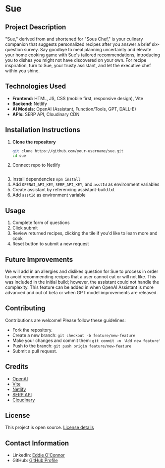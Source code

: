 # Sue

## Project Description
"Sue," derived from and shortened for "Sous Chef," is your culinary companion that suggests personalized recipes after you answer a brief six-question survey. Say goodbye to meal planning uncertainty and elevate your home cooking game with Sue's tailored recommendations, introducing you to dishes you might not have discovered on your own. For recipe inspiration, turn to Sue, your trusty assistant, and let the executive chef within you shine.

## Technologies Used
- **Frontend:** HTML, JS, CSS (mobile first, responsive design), Vite
- **Backend:** Netlify
- **AI Models:** OpenAI (Assistant, Function/Tools, GPT, DALL-E)
- **APIs:** SERP API, Cloudinary CDN

## Installation Instructions
1. **Clone the repository**
   ```bash
   git clone https://github.com/your-username/sue.git
   cd sue
2. Connect repo to Netlify
   ``` netlify cli
4. Install dependencies
    `npm install`
6. Add `OPENAI_API_KEY`, `SERP_API_KEY`, and `asstId` as environment variables
7. Create assistant by referencing assistant-build.txt
8. Add `asstId` as environment variable

## Usage
1. Complete form of questions
2. Click submit
3. Review returned recipes, clicking the tile if you'd like to learn more and cook
4. Reset button to submit a new request

## Future Improvements
We will add in an allergies and dislikes question for Sue to process in order to avoid recommending recipes that a user cannot eat or will not like. This was included in the initial build; however, the assistant could not handle the complexity. This feature can be added in when OpenAI Assistant is more advanced and out of beta or when GPT model improvements are released.

## Contributing
Contributions are welcome! Please follow these guidelines:
- Fork the repository.
- Create a new branch: `git checkout -b feature/new-feature`
- Make your changes and commit them: `git commit -m 'Add new feature'`
- Push to the branch: `git push origin feature/new-feature`
- Submit a pull request.

## Credits
- [OpenAI](https://www.openai.com/)
- [Vite](https://vitejs.dev/)
- [Netlify](https://www.netlify.com/)
- [SERP API](https://serpapi.com/)
- [Cloudinary](https://cloudinary.com/)

## License
This project is open source. [License details](LICENSE)

## Contact Information
- LinkedIn: [Eddie O'Connor](https://www.linkedin.com/in/edwardjamesoconnor/)
- GitHub: [GitHub Profile](https://github.com/Eddie-OConnor)
